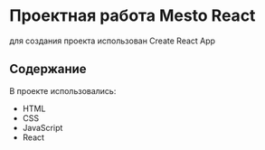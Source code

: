 #  Проектная работа Mesto React

для создания проекта использован Create React App

## Содержание

В проекте использовались:
- HTML
- CSS
- JavaScript
- React
